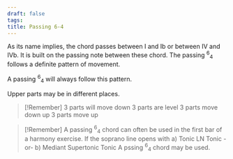 ```yaml
---
draft: false
tags:
title: Passing 6-4
---
```


As its name implies, the chord passes between I and Ib or between IV and IVb. It is built on the passing note between these chord. The passing <sup>6</sup><sub>4</sub> follows a definite pattern of movement.

A passing <sup>6</sup><sub>4</sub> will always follow this pattern.

Upper parts may be in different places.

> [!Remember]
> 3 parts will move down
> 3 parts are level
> 3 parts move down up
> 3 parts move up

> [!Remember]
> A passing <sup>6</sup><sub>4</sub> chord can often be used in the first bar of a harmony exercise. If the soprano line opens with
> a) Tonic LN Tonic
> -or-
> b) Mediant Supertonic Tonic
A pssing <sup>6</sup><sub>4</sub> chord may be used.
